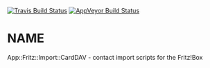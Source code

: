 
[![Travis Build Status](https://travis-ci.org/Corion/App-Fritz-Import-CardDAV.svg?branch=master)](https://travis-ci.org/Corion/App-Fritz-Import-CardDAV)
[![AppVeyor Build Status](https://ci.appveyor.com/api/projects/status/github/Corion/App-Fritz-Import-CardDAV?branch=master&svg=true)](https://ci.appveyor.com/project/Corion/App-Fritz-Import-CardDAV)

# NAME

App::Fritz::Import::CardDAV - contact import scripts for the Fritz!Box
